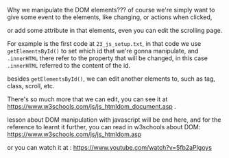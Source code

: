 Why we manipulate the DOM elements??? of course we're simply want to give some event to the elements, like changing, or actions when clicked,

or add some attribute in that elements, even you can edit the scrolling page.

For example is the first code at `23_js_setup.txt`, in that code we use `getElementsById()` to set which id that we're gonna manipulate, and `.innerHTML` there refer to the property that will be changed, in this case `.innerHTML` referred to the content of the id.

besides `getElementsById()`, we can edit another elements to, such as tag, class, scroll, etc. 

There's so much more that we can edit, you can see it at https://www.w3schools.com/js/js_htmldom_document.asp .

lesson about DOM manipulation with javascript will be end here, and for the reference to learnt it further, you can read in w3schools about DOM: https://www.w3schools.com/js/js_htmldom.asp

or you can watch it at : https://www.youtube.com/watch?v=5fb2aPlgoys